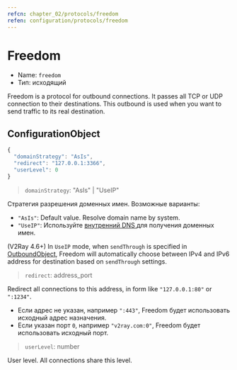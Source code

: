 ```yaml
---
refcn: chapter_02/protocols/freedom
refen: configuration/protocols/freedom
---
```

# Freedom

* Name: `freedom`
* Тип: исходящий

Freedom is a protocol for outbound connections. It passes all TCP or UDP connection to their destinations. This outbound is used when you want to send traffic to its real destination.

## ConfigurationObject

```javascript
{
  "domainStrategy": "AsIs",
  "redirect": "127.0.0.1:3366",
  "userLevel": 0
}
```

> `domainStrategy`: "AsIs" | "UseIP"

Стратегия разрешения доменных имен. Возможные варианты:

* `"AsIs"`: Default value. Resolve domain name by system.
* ` "UseIP" `: Используйте [ внутренний DNS ](../dns.md) для получения доменных имен.

(V2Ray 4.6+) In `UseIP` mode, when `sendThrough` is specified in [OutboundObject](../overview.md#outboundobject), Freedom will automatically choose between IPv4 and IPv6 address for destination based on `sendThrough` settings.

> `redirect`: address_port

Redirect all connections to this address, in form like `"127.0.0.1:80"` or `":1234"`.

* Если адрес не указан, например `":443"`, Freedom будет использовать исходный адрес назначения.
* Если указан порт `0`, например `"v2ray.com:0"`, Freedom будет использовать исходный порт.

> `userLevel`: number

User level. All connections share this level.